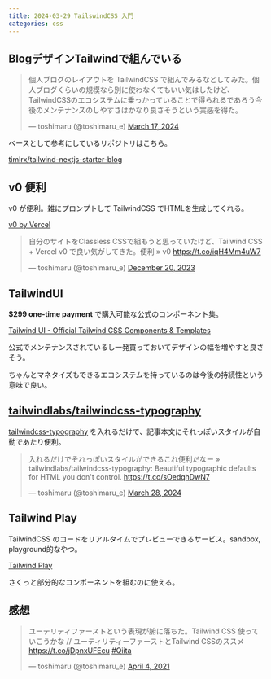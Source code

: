 ```yaml
---
title: 2024-03-29 TailswindCSS 入門
categories: css
---
```


## BlogデザインTailwindで組んでいる

<blockquote class="twitter-tweet"><p lang="ja" dir="ltr">個人ブログのレイアウトを TailwindCSS で組んでみるなどしてみた。個人ブログくらいの規模なら別に使わなくてもいい気はしたけど、 TailwindCSSのエコシステムに乗っかっていることで得られるであろう今後のメンテナンスのしやすさはかなり良さそうという実感を得た。</p>&mdash; toshimaru (@toshimaru_e) <a href="https://twitter.com/toshimaru_e/status/1769237011154747452?ref_src=twsrc%5Etfw">March 17, 2024</a></blockquote>

ベースとして参考にしているリポジトリはこちら。

[timlrx/tailwind-nextjs-starter-blog](https://github.com/timlrx/tailwind-nextjs-starter-blog)

## v0 便利

v0 が便利。雑にプロンプトして TailwindCSS でHTMLを生成してくれる。

[v0 by Vercel](https://v0.dev/)

<blockquote class="twitter-tweet"><p lang="ja" dir="ltr">自分のサイトをClassless CSSで組もうと思っていたけど、Tailwind CSS + Vercel v0 で良い気がしてきた。便利 » v0 <a href="https://t.co/iqH4Mm4uW7">https://t.co/iqH4Mm4uW7</a></p>&mdash; toshimaru (@toshimaru_e) <a href="https://twitter.com/toshimaru_e/status/1737315776871436389?ref_src=twsrc%5Etfw">December 20, 2023</a></blockquote> <script async src="https://platform.twitter.com/widgets.js" charset="utf-8"></script>

## TailwindUI

**$299 one-time payment** で購入可能な公式のコンポーネント集。

[Tailwind UI - Official Tailwind CSS Components & Templates](https://tailwindui.com/)

公式でメンテナンスされているし一発買っておいてデザインの幅を増やすと良さそう。

ちゃんとマネタイズもできるエコシステムを持っているのは今後の持続性という意味で良い。

## [tailwindlabs/tailwindcss-typography](https://github.com/tailwindlabs/tailwindcss-typography)

[tailwindcss-typography](https://github.com/tailwindlabs/tailwindcss-typography) を入れるだけで、記事本文にそれっぽいスタイルが自動であたり便利。

<blockquote class="twitter-tweet"><p lang="ja" dir="ltr">入れるだけでそれっぽいスタイルができるこれ便利だなー » tailwindlabs/tailwindcss-typography: Beautiful typographic defaults for HTML you don&#39;t control. <a href="https://t.co/sOedqhDwN7">https://t.co/sOedqhDwN7</a></p>&mdash; toshimaru (@toshimaru_e) <a href="https://twitter.com/toshimaru_e/status/1773146872930033704?ref_src=twsrc%5Etfw">March 28, 2024</a></blockquote>

## Tailwind Play

TailwindCSS のコードをリアルタイムでプレビューできるサービス。sandbox, playground的なやつ。

[Tailwind Play](https://play.tailwindcss.com/)

さくっと部分的なコンポーネントを組むのに使える。

## 感想

<blockquote class="twitter-tweet"><p lang="ja" dir="ltr">ユーテリティファーストという表現が腑に落ちた。Tailwind CSS 使っていこうかな // ユーティリティーファーストとTailwind CSSのススメ <a href="https://t.co/jDpnxUFEcu">https://t.co/jDpnxUFEcu</a> <a href="https://twitter.com/hashtag/Qiita?src=hash&amp;ref_src=twsrc%5Etfw">#Qiita</a></p>&mdash; toshimaru (@toshimaru_e) <a href="https://twitter.com/toshimaru_e/status/1378587954726068225?ref_src=twsrc%5Etfw">April 4, 2021</a></blockquote>
